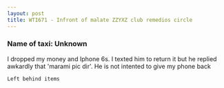 ```yaml
---
layout: post
title: WTI671 - Infront of malate ZZYXZ club remedios circle
---
```


### Name of taxi: Unknown

I dropped my money and Iphone 6s. I texted him to return it but he replied awkardly that 'marami pic dir'. He is not intented to give my phone back

```Left behind items```
